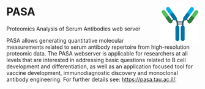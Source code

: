 # PASA <img align="right" src="src/frontend/pics/logo.png" id="antibody_image" class="img-rounded" width="20%" height="20%"/>
Proteomics Analysis of Serum Antibodies web server

PASA allows generating quantitative molecular measurements related to serum antibody repertoire from high-resolution proteomic data. The PASA webserver is applicable for researchers at all levels that are interested in addressing basic questions related to B cell development and differentiation, as well as an application focused tool for vaccine development, immunodiagnostic discovery and monoclonal antibody engineering. For further details see: https://pasa.tau.ac.il/.

<!--
# Citation 
If you used M1CR0B1AL1Z3R please cite the following paper:

M1CR0B1AL1Z3R - a user-friendly web server for the analysis of large-scale microbial genomics data;

Oren Avram, Dana Rapoport, Shir Portugez, & Tal Pupko

Nucleic Acids Res, May 2019, DOI: https://doi.org/10.1093/nar/gkz423
-->
